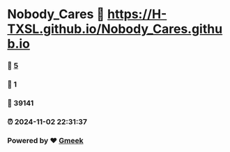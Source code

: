 # Nobody_Cares :link: https://H-TXSL.github.io/Nobody_Cares.github.io 
### :page_facing_up: [5](https://H-TXSL.github.io/Nobody_Cares.github.io/tag.html) 
### :speech_balloon: 1 
### :hibiscus: 39141 
### :alarm_clock: 2024-11-02 22:31:37 
### Powered by :heart: [Gmeek](https://github.com/Meekdai/Gmeek)

